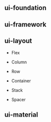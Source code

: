 ## ui-foundation


## ui-framework


## ui-layout

* Flex
* Column
* Row
* Container
* Stack

* Spacer

## ui-material



